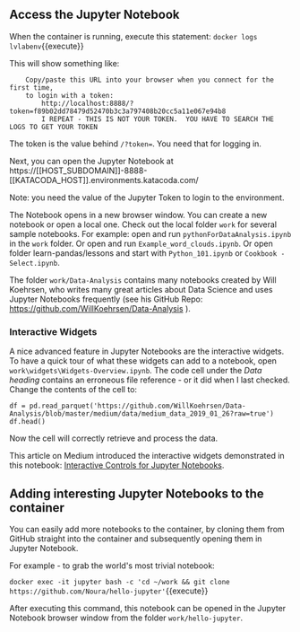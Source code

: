 ## Access the Jupyter Notebook 

When the container is running, execute this statement:
`docker logs lvlabenv`{{execute}}

This will show something like:
```
    Copy/paste this URL into your browser when you connect for the first time,
    to login with a token:
        http://localhost:8888/?token=f89b02dd78479d52470b3c3a797408b20cc5a11e067e94b8
        I REPEAT - THIS IS NOT YOUR TOKEN.  YOU HAVE TO SEARCH THE LOGS TO GET YOUR TOKEN
```

The token is the value behind `/?token=`. You need that for logging in.

Next, you can open the Jupyter Notebook at 
 https://[[HOST_SUBDOMAIN]]-8888-[[KATACODA_HOST]].environments.katacoda.com/

Note: you need the value of the Jupyter Token to login to the environment.

The Notebook opens in a new browser window. You can create a new notebook or open a local one. Check out the local folder `work` for several sample notebooks. For example: open and run `pythonForDataAnalysis.ipynb` in the `work` folder. Or open and run `Example_word_clouds.ipynb`. Or open folder learn-pandas/lessons and start with `Python_101.ipynb` or `Cookbook - Select.ipynb`. 

The folder `work/Data-Analysis` contains many notebooks created by Will Koehrsen, who writes many great articles about Data Science and uses Jupyter Notebooks frequently (see his GitHub Repo: https://github.com/WillKoehrsen/Data-Analysis ). 

### Interactive Widgets
A nice advanced feature in Jupyter Notebooks are the interactive widgets. To have a quick tour of what these widgets can add to a notebook, open `work\widgets\Widgets-Overview.ipynb`.
The code cell under the *Data heading* contains an erroneous file reference - or it did when I last checked. Change the contents of the cell to:
```
df = pd.read_parquet('https://github.com/WillKoehrsen/Data-Analysis/blob/master/medium/data/medium_data_2019_01_26?raw=true')
df.head()
```
Now the cell will correctly retrieve and process the data.

This article on Medium introduced the interactive widgets demonstrated in this notebook: [Interactive Controls for Jupyter Notebooks](https://link.medium.com/vXntNOep3T).

## Adding interesting Jupyter Notebooks to the container
You can easily add more notebooks to the container, by cloning them from GitHub straight into the container and subsequently opening them in Jupyter Notebook.

For example - to grab the world's most trivial notebook:

`docker exec -it jupyter bash -c 'cd ~/work && git clone https://github.com/Noura/hello-jupyter'`{{execute}}

After executing this command, this notebook can be opened in the Jupyter Notebook browser window from the folder `work/hello-jupyter`.
